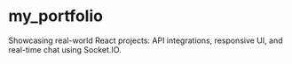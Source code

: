 # my_portfolio
Showcasing real-world React projects: API integrations, responsive UI, and real-time chat using Socket.IO.
